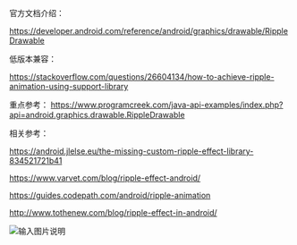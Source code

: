 官方文档介绍：

https://developer.android.com/reference/android/graphics/drawable/RippleDrawable


低版本兼容：

https://stackoverflow.com/questions/26604134/how-to-achieve-ripple-animation-using-support-library


重点参考：
https://www.programcreek.com/java-api-examples/index.php?api=android.graphics.drawable.RippleDrawable


相关参考：

https://android.jlelse.eu/the-missing-custom-ripple-effect-library-834521721b41

https://www.varvet.com/blog/ripple-effect-android/

https://guides.codepath.com/android/ripple-animation

http://www.tothenew.com/blog/ripple-effect-in-android/





![输入图片说明](https://images.gitee.com/uploads/images/2018/0802/211058_26d34ee9_930142.png "屏幕截图.png")